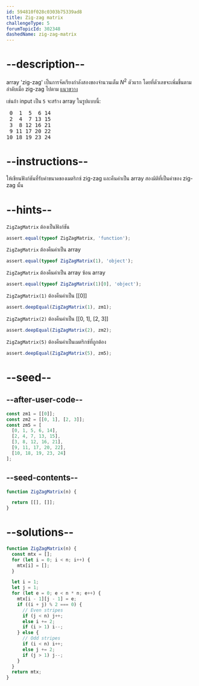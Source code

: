 ```yaml
---
id: 594810f028c0303b75339ad8
title: Zig-zag matrix
challengeType: 5
forumTopicId: 302348
dashedName: zig-zag-matrix
---
```


# --description--

array 'zig-zag' เป็นการจัดเรียงกำลังสองของจำนวนเต็ม $N^2$ ตัวแรก โดยที่ตัวเลขจะเพิ่มขึ้นตามลำดับเมื่อ zig-zag ไปตาม [แนวขวาง](https://en.wiktionary.org/wiki/antidiagonal)

เช่นถ้า input เป็น `5` จะสร้าง array ในรูปแบบนี้:

<pre>
 0  1  5  6 14
 2  4  7 13 15
 3  8 12 16 21
 9 11 17 20 22
10 18 19 23 24
</pre>

# --instructions--

ให้เขียนฟังก์ชันที่รับค่าขนาดของเมตริกซ์ zig-zag และคืนค่าเป็น array สองมิติที่เป็นค่าของ zig-zag นั้น

# --hints--

`ZigZagMatrix` ต้องเป็นฟังก์ชัน

```js
assert.equal(typeof ZigZagMatrix, 'function');
```

`ZigZagMatrix` ต้องคืนค่าเป็น array

```js
assert.equal(typeof ZigZagMatrix(1), 'object');
```

`ZigZagMatrix` ต้องคืนค่าเป็น array ซ้อน array

```js
assert.equal(typeof ZigZagMatrix(1)[0], 'object');
```

`ZigZagMatrix(1)` ต้องคืนค่าเป็น \[[0]]

```js
assert.deepEqual(ZigZagMatrix(1), zm1);
```

`ZigZagMatrix(2)` ต้องคืนค่าเป็น \[[0, 1], [2, 3]]

```js
assert.deepEqual(ZigZagMatrix(2), zm2);
```

`ZigZagMatrix(5)` ต้องคืนค่าเป็นเมตริกซ์ที่ถูกต้อง

```js
assert.deepEqual(ZigZagMatrix(5), zm5);
```

# --seed--

## --after-user-code--

```js
const zm1 = [[0]];
const zm2 = [[0, 1], [2, 3]];
const zm5 = [
  [0, 1, 5, 6, 14],
  [2, 4, 7, 13, 15],
  [3, 8, 12, 16, 21],
  [9, 11, 17, 20, 22],
  [10, 18, 19, 23, 24]
];
```

## --seed-contents--

```js
function ZigZagMatrix(n) {

  return [[], []];
}
```

# --solutions--

```js
function ZigZagMatrix(n) {
  const mtx = [];
  for (let i = 0; i < n; i++) {
    mtx[i] = [];
  }

  let i = 1;
  let j = 1;
  for (let e = 0; e < n * n; e++) {
    mtx[i - 1][j - 1] = e;
    if ((i + j) % 2 === 0) {
      // Even stripes
      if (j < n) j++;
      else i += 2;
      if (i > 1) i--;
    } else {
      // Odd stripes
      if (i < n) i++;
      else j += 2;
      if (j > 1) j--;
    }
  }
  return mtx;
}
```
